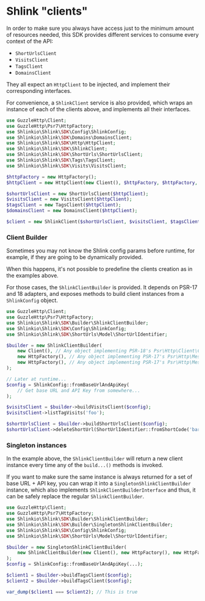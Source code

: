 # Shlink "clients"

In order to make sure you always have access just to the minimum amount of resources needed, this SDK provides different services to consume every context of the API:

* `ShortUrlsClient`
* `VisitsClient`
* `TagsClient`
* `DomainsClient`

They all expect an `HttpClient` to be injected, and implement their corresponding interfaces.

For convenience, a `ShlinkClient` service is also provided, which wraps an instance of each of the clients above, and implements all their interfaces.

```php
use GuzzleHttp\Client;
use GuzzleHttp\Psr7\HttpFactory;
use Shlinkio\Shlink\SDK\Config\ShlinkConfig;
use Shlinkio\Shlink\SDK\Domains\DomainsClient;
use Shlinkio\Shlink\SDK\Http\HttpClient;
use Shlinkio\Shlink\SDK\ShlinkClient;
use Shlinkio\Shlink\SDK\ShortUrls\ShortUrlsClient;
use Shlinkio\Shlink\SDK\Tags\TagsClient;
use Shlinkio\Shlink\SDK\Visits\VisitsClient;

$httpFactory = new HttpFactory();
$httpClient = new HttpClient(new Client(), $httpFactory, $httpFactory, ShlinkConfig::fromEnv());

$shortUrlsClient = new ShortUrlsClient($httpClient);
$visitsClient = new VisitsClient($httpClient);
$tagsClient = new TagsClient($httpClient);
$domainsClient = new DomainsClient($httpClient);

$client = new ShlinkClient($shortUrlsClient, $visitsClient, $tagsClient, $domainsClient);
```

### Client Builder

Sometimes you may not know the Shlink config params before runtime, for example, if they are going to be dynamically provided.

When this happens, it's not possible to predefine the clients creation as in the examples above.

For those cases, the `ShlinkClientBuilder` is provided. It depends on PSR-17 and 18 adapters, and exposes methods to build client instances from a `ShlinkConfig` object.

```php
use GuzzleHttp\Client;
use GuzzleHttp\Psr7\HttpFactory;
use Shlinkio\Shlink\SDK\Builder\ShlinkClientBuilder;
use Shlinkio\Shlink\SDK\Config\ShlinkConfig;
use Shlinkio\Shlink\SDK\ShortUrls\Model\ShortUrlIdentifier;

$builder = new ShlinkClientBuilder(
    new Client(), // Any object implementing PSR-18's Psr\Http\Client\ClientInterface
    new HttpFactory(), // Any object implementing PSR-17's Psr\Http\Message\RequestFactoryInterface
    new HttpFactory(), // Any object implementing PSR-17's Psr\Http\Message\StreamFactoryInterface
);

// Later at runtime...
$config = ShlinkConfig::fromBaseUrlAndApiKey(
    // Get base URL and API Key from somewhere...
);

$visitsClient = $builder->buildVisitsClient($config);
$visitsClient->listTagVisits('foo');

$shortUrlsClient = $builder->buildShortUrlsClient($config);
$shortUrlsClient->deleteShortUrl(ShortUrlIdentifier::fromShortCode('bar'));
```

### Singleton instances

In the example above, the `ShlinkClientBuilder` will return a new client instance every time any of the `build...()` methods is invoked.

If you want to make sure the same instance is always returned for a set of base URL + API key, you can wrap it into a `SingletonShlinkClientBuilder` instance, which also implements `ShlinkClientBuilderInterface` and thus, it can be safely replace the regular `ShlinkClientBuilder`.

```php
use GuzzleHttp\Client;
use GuzzleHttp\Psr7\HttpFactory;
use Shlinkio\Shlink\SDK\Builder\ShlinkClientBuilder;
use Shlinkio\Shlink\SDK\Builder\SingletonShlinkClientBuilder;
use Shlinkio\Shlink\SDK\Config\ShlinkConfig;
use Shlinkio\Shlink\SDK\ShortUrls\Model\ShortUrlIdentifier;

$builder = new SingletonShlinkClientBuilder(
    new ShlinkClientBuilder(new Client(), new HttpFactory(), new HttpFactory()),
);
$config = ShlinkConfig::fromBaseUrlAndApiKey(...);

$client1 = $builder->buildTagsClient($config);
$client2 = $builder->buildTagsClient($config);

var_dump($client1 === $client2); // This is true
```
